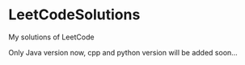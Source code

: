 # LeetCodeSolutions
My solutions of LeetCode

Only Java version now, cpp and python version will be added soon...
